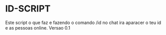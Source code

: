 # ID-SCRIPT
Este script o que faz e fazendo o comando /id no chat ira aparacer o teu id e as pessoas online. Versao 0.1
